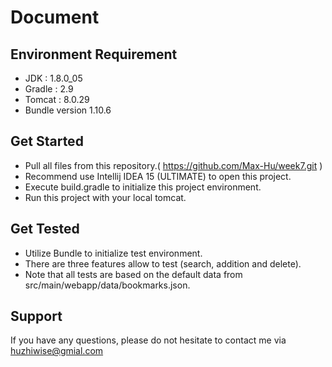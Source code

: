 # Document

## Environment Requirement

* JDK : 1.8.0_05
* Gradle : 2.9
* Tomcat : 8.0.29
* Bundle version 1.10.6

## Get Started

* Pull all files from this repository.( https://github.com/Max-Hu/week7.git )
* Recommend use Intellij IDEA 15 (ULTIMATE) to open this project.
* Execute build.gradle to initialize this project environment.
* Run this project with your local tomcat.

## Get Tested 

* Utilize Bundle to initialize test environment.
* There are three features allow to test (search, addition and delete).
* Note that all tests are based on the default data from src/main/webapp/data/bookmarks.json.


## Support

If you have any questions, please do not hesitate to contact me via huzhiwise@gmial.com

